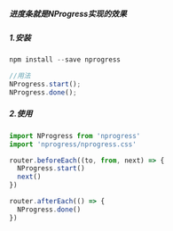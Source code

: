 ##### 进度条就是NProgress实现的效果

##### 1.安装
```js
npm install --save nprogress

//用法
NProgress.start();
NProgress.done();
```

##### 2.使用
```js
import NProgress from 'nprogress'
import 'nprogress/nprogress.css'

router.beforeEach((to, from, next) => {
  NProgress.start()
  next()
})

router.afterEach(() => {
  NProgress.done()
})
```
